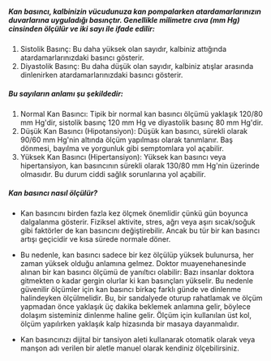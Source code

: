 ##### Kan basıncı, kalbinizin vücudunuza kan pompalarken atardamarlarınızın duvarlarına uyguladığı basınçtır. Genellikle milimetre cıva (mm Hg) cinsinden ölçülür ve iki sayı ile ifade edilir:

1. Sistolik Basınç: Bu daha yüksek olan sayıdır, kalbiniz attığında atardamarlarınızdaki basıncı gösterir.
2. Diyastolik Basınç: Bu daha düşük olan sayıdır, kalbiniz atışlar arasında dinlenirken atardamarlarınızdaki basıncı gösterir.

##### Bu sayıların anlamı şu şekildedir:

1. Normal Kan Basıncı: Tipik bir normal kan basıncı ölçümü yaklaşık 120/80 mm Hg'dir, sistolik basınç 120 mm Hg ve diyastolik basınç 80 mm Hg'dir.
2. Düşük Kan Basıncı (Hipotansiyon): Düşük kan basıncı, sürekli olarak 90/60 mm Hg'nin altında ölçüm yapılması olarak tanımlanır. Baş dönmesi, bayılma ve yorgunluk gibi semptomlara yol açabilir.
3. Yüksek Kan Basıncı (Hipertansiyon): Yüksek kan basıncı veya hipertansiyon, kan basıncının sürekli olarak 130/80 mm Hg'nin üzerinde olmasıdır. Bu durum ciddi sağlık sorunlarına yol açabilir.

##### Kan basıncı nasıl ölçülür?

* Kan basıncını birden fazla kez ölçmek önemlidir çünkü gün boyunca dalgalanma gösterir.
Fiziksel aktivite, stres, ağrı veya aşırı sıcak/soğuk gibi faktörler de kan basıncını değiştirebilir. Ancak bu tür bir kan basıncı artışı geçicidir ve kısa sürede normale döner.

* Bu nedenle, kan basıncı sadece bir kez ölçülüp yüksek bulunursa, her zaman yüksek olduğu anlamına gelmez.
Doktor muayenehanesinde alınan bir kan basıncı ölçümü de yanıltıcı olabilir: Bazı insanlar doktora gitmekten o kadar gergin olurlar ki kan basınçları yükselir.
Bu nedenle güvenilir ölçümler için kan basıncı birkaç farklı günde ve dinlenme halindeyken ölçülmelidir.
Bu, bir sandalyede oturup rahatlamak ve ölçüm yapmadan önce yaklaşık üç dakika beklemek anlamına gelir, böylece dolaşım sisteminiz dinlenme haline gelir. Ölçüm için kullanılan üst kol, ölçüm yapılırken yaklaşık kalp hizasında bir masaya dayanmalıdır.

* Kan basıncınızı dijital bir tansiyon aleti kullanarak otomatik olarak veya manşon adı verilen bir aletle manuel olarak kendiniz ölçebilirsiniz.